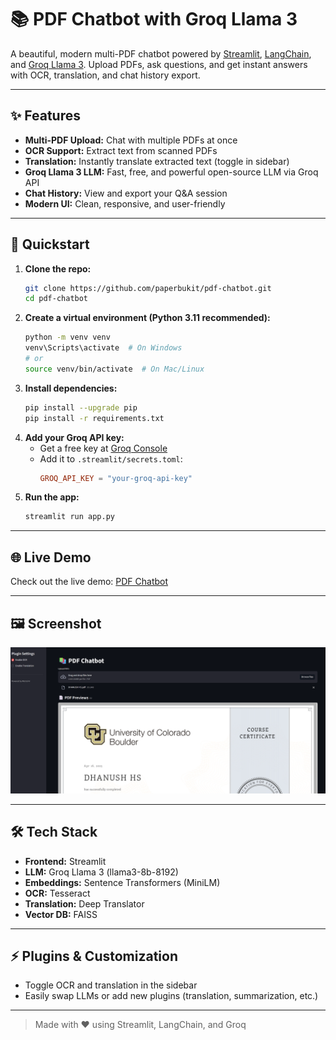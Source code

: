 # 📚 PDF Chatbot with Groq Llama 3


A beautiful, modern multi-PDF chatbot powered by [Streamlit](https://streamlit.io/), [LangChain](https://python.langchain.com/), and [Groq Llama 3](https://console.groq.com/). Upload PDFs, ask questions, and get instant answers with OCR, translation, and chat history export.

---

## ✨ Features
- **Multi-PDF Upload:** Chat with multiple PDFs at once
- **OCR Support:** Extract text from scanned PDFs
- **Translation:** Instantly translate extracted text (toggle in sidebar)
- **Groq Llama 3 LLM:** Fast, free, and powerful open-source LLM via Groq API
- **Chat History:** View and export your Q&A session
- **Modern UI:** Clean, responsive, and user-friendly

---

## 🚀 Quickstart
1. **Clone the repo:**
   ```bash
   git clone https://github.com/paperbukit/pdf-chatbot.git
   cd pdf-chatbot
   ```
2. **Create a virtual environment (Python 3.11 recommended):**
   ```bash
   python -m venv venv
   venv\Scripts\activate  # On Windows
   # or
   source venv/bin/activate  # On Mac/Linux
   ```
3. **Install dependencies:**
   ```bash
   pip install --upgrade pip
   pip install -r requirements.txt
   ```
4. **Add your Groq API key:**
   - Get a free key at [Groq Console](https://console.groq.com/keys)
   - Add it to `.streamlit/secrets.toml`:
     ```toml
     GROQ_API_KEY = "your-groq-api-key"
     ```
5. **Run the app:**
   ```bash
   streamlit run app.py
   ```

---

## 🌐 Live Demo
Check out the live demo: [PDF Chatbot](https://paperbukit-pdf-chatbot.streamlit.app/)

---

## 🖼️ Screenshot

![App Screenshot](Screenshot%202025-06-24%20030035.png)

---

## 🛠️ Tech Stack
- **Frontend:** Streamlit
- **LLM:** Groq Llama 3 (llama3-8b-8192)
- **Embeddings:** Sentence Transformers (MiniLM)
- **OCR:** Tesseract
- **Translation:** Deep Translator
- **Vector DB:** FAISS

---

## ⚡ Plugins & Customization
- Toggle OCR and translation in the sidebar
- Easily swap LLMs or add new plugins (translation, summarization, etc.)

---

> Made with ❤️ using Streamlit, LangChain, and Groq